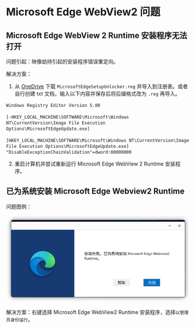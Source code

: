 # Microsoft Edge WebView2 问题

## Microsoft Edge WebView 2 Runtime 安装程序无法打开
问题引起：映像劫持引起的安装程序错误重定向。

解决方案：

1. 从 [OneDrive](https://gbcs6-my.sharepoint.com/:u:/g/personal/gucats_gbcs6_onmicrosoft_com/ESvGdSUKfTtIrKfkEmlC3AABkDVyQwf3nWYcbc5tC1NiUg?e=rkTobg) 下载 `MicrosoftEdgeSetupUnlocker.reg` 并导入到注册表。或者自行创建 txt 文档，输入以下内容并保存后将后缀格式改为 `.reg` 再导入。

```Registry
Windows Registry Editor Version 5.00

[-HKEY_LOCAL_MACHINE\SOFTWARE\Microsoft\Windows NT\CurrentVersion\Image File Execution Options\MicrosoftEdgeUpdate.exe]

[HKEY_LOCAL_MACHINE\SOFTWARE\Microsoft\Windows NT\CurrentVersion\Image File Execution Options\MicrosoftEdgeUpdate.exe]
"DisableExceptionChainValidation"=dword:00000000
```

2. 重启计算机并尝试重新运行 Microsoft Edge WebView 2 Runtime 安装程序。

## 已为系统安装 Microsoft Edge Webview2 Runtime
问题图例：

![](../assets/problem-solving/EdgeWebView2/already-installed.png)

解决方案：右键选择 Microsoft Edge WebView2 Runtime 安装程序，选择`以管理员身份运行`。